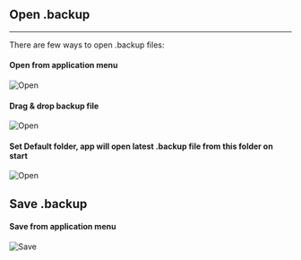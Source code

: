 ## Open .backup
_____________
There are few ways to open .backup files:
#### Open from application menu
 ![Open](https://vov4uk.github.io/Financier.Desktop/img/open_menu.png)
#### Drag & drop backup file
![Open](https://vov4uk.github.io/Financier.Desktop/img/drag.png)
#### Set Default folder, app will open latest .backup file from this folder on start
![Open](https://vov4uk.github.io/Financier.Desktop/img/default_dir.png)

## Save .backup
#### Save from application menu
![Save](https://vov4uk.github.io/Financier.Desktop/img/save.png)